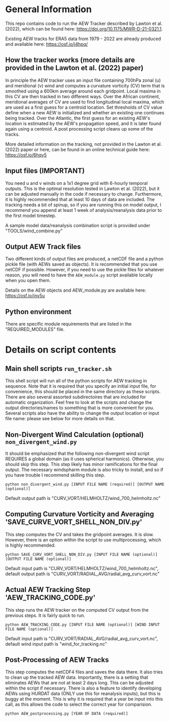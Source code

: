 # General Information
This repo contains code to run the AEW Tracker described by Lawton et al. (2022), which can be found here: https://doi.org/10.1175/MWR-D-21-0321.1. 

Existing AEW tracks for ERA5 data from 1979 - 2022 are already produced and available here: https://osf.io/j4hpq/

## How the tracker works (more details are provided in the Lawton et al. (2022) paper)
In principle the AEW tracker uses an input file containing 700hPa zonal (u) and meridional (v) wind and computes a curvature vorticity (CV) term that is smoothed using a 600km average around each gridpoint. Local maxima in this CV are then tracked in two different ways. Over the African continent, meridional averages of CV are used to find longitudinal local maxima, which are used as a first guess for a centroid location. Set thresholds of CV value define when a new AEW is initialized and whether an existing one continues being tracked. Over the Atlantic, the first guess for an existing AEW's location is estimated by the AEW's propagation speed, and it is later found again using a centroid. A post processing script cleans up some of the tracks. 

More detailed information on the tracking, not provided in the Lawton et al. (2022) paper or here, can be found in an online technical guide here: https://osf.io/6hqy5

## Input files (IMPORTANT)
You need u and v winds on a 1x1 degree grid with 6-hourly temporal outputs. This is the optimal resolution tested in Lawton et al. (2022), but it can be adjusted manually in the code if necessary to change. Furthermore, it is highly recommended that at least 10 days of data are included. The tracking needs a bit of spinup, so if you are running this on model output, I recommend you append at least 1 week of analysis/reanalysis data prior to the first model timestep. 

A sample model data/reanalysis combination script is provided under "TOOLS/wind_combine.py"

## Output AEW Track files
Two different kinds of output files are produced, a netCDF file and a python pickle file (with AEWs saved as objects). It is recommended that you use netCDF if possible. However, if you need to use the pickle files for whatever reason, you will need to have the `AEW_module.py` script available locally when you open them. 

Details on the AEW objects and AEW_module.py are available here: https://osf.io/jnv5u

## Python environment
There are specific module requirements that are  listed in the "REQUIRED_MODULES" file.

# Details on script contents

## Main shell scripts `run_tracker.sh`
This shell script will run all of the python scripts for AEW tracking in sequence. Note that it is required that you specify an initial input file, for convenience, this should be placed in the same directory as these scripts. There are also several assorted subdirectoires that are included for automatic organization. Feel free to look at the scripts and change the output directories/names to something that is more convenient for you. Several scripts also have the ability to change the output location or input file name: please see below for more details on that. 

## Non-Divergent Wind Calculation (optional) `non_divergent_wind.py`
It should be emphasized that the following non-divergent wind script REQUIRES a global domain (as it uses spherical harmonics). Otherwise, you should skip this step. This step likely has minor ramifications for the final output. The necessary windspharm module is also tricky to install, and so if you have trouble I recommend skilling this step. 

`python non_divergent_wind.py [INPUT FILE NAME (required)] [OUTPUT NAME (optional)]`

Default output path is "CURV_VORT/HELMHOLTZ/wind_700_helmholtz.nc"

## Computing Curvature Vorticity and Averaging 'SAVE_CURVE_VORT_SHELL_NON_DIV.py'
This step computes the CV and takes the gridpoint averages. It is slow. However, there is an option within the script to use multiprocessing, which is highly recommended. 

`python SAVE_CURV_VORT_SHELL_NON_DIV.py [INPUT FILE NAME (optional)] [OUTPUT FILE NAME (optional)]`

Default input path is "CURV_VORT/HELMHOLTZ/wind_700_helmholtz.nc", default output path is "CURV_VORT/RADIAL_AVG/radial_avg_curv_vort.nc"

## Actual AEW Tracking Step 'AEW_TRACKING_CODE.py'

This step runs the AEW tracker on the computed CV output from the previous steps. It is fairly quick to run.

`python AEW_TRACKING_CODE.py [INPUT FILE NAME (optional)] [WIND INPUT FILE NAME (optional)]`

Default input path is "CURV_VORT/RADIAL_AVG/radial_avg_curv_vort.nc", default wind input path is "wind_for_tracking.nc"

## Post-Processing of AEW Tracks
This step computes the netCDF4 files and saves the data there. It also tries to clean up the tracked AEW data. Importantly, there is a setting that eliminates AEWs that are not at least 2 days long. This can be adjusted within the script if necessary. There is also a feature to identify developing AEWs using HURDAT data (ONLY use this for reanalysis inputs), but this is buggy at the moment. This is why it is required that a year be input into this call, as this allows the code to select the correct year for comparision. 

`python AEW_postprocessing.py [YEAR OF DATA (required)]`

